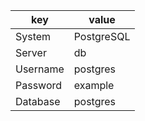 |key|value|
|----|----|
|System|PostgreSQL|
|Server|db|
|Username|postgres|
|Password|example|
|Database|postgres|